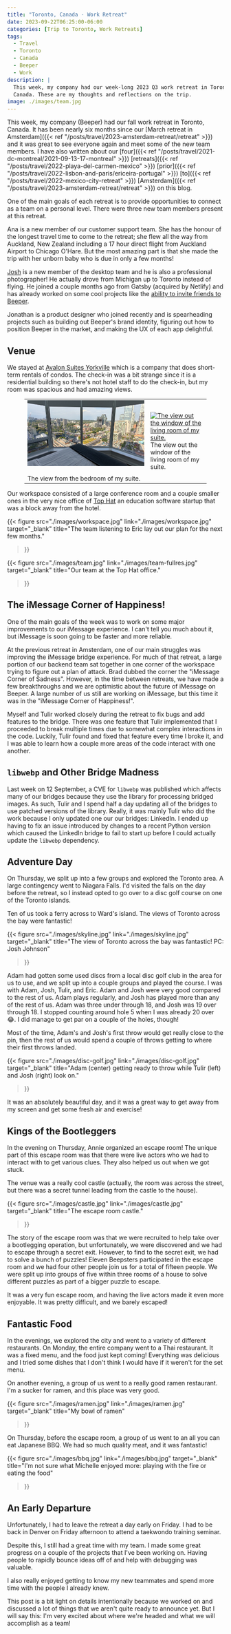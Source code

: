 ```yaml
---
title: "Toronto, Canada - Work Retreat"
date: 2023-09-22T06:25:00-06:00
categories: [Trip to Toronto, Work Retreats]
tags:
  - Travel
  - Toronto
  - Canada
  - Beeper
  - Work
description: |
  This week, my company had our week-long 2023 Q3 work retreat in Toronto,
  Canada. These are my thoughts and reflections on the trip.
image: ./images/team.jpg
---
```


This week, my company (Beeper) had our fall work retreat in Toronto, Canada. It
has been nearly six months since our
[March retreat in Amsterdam]({{< ref "/posts/travel/2023-amsterdam-retreat/retreat" >}})
and it was great to see everyone again and meet some of the new team members.
I have also written about our
[four]({{< ref "/posts/travel/2021-dc-montreal/2021-09-13-17-montreal" >}})
[retreats]({{< ref "/posts/travel/2022-playa-del-carmen-mexico" >}})
[prior]({{< ref "/posts/travel/2022-lisbon-and-paris/ericeira-portugal" >}})
[to]({{< ref "/posts/travel/2022-mexico-city-retreat" >}})
[Amsterdam]({{< ref "/posts/travel/2023-amsterdam-retreat/retreat" >}})
on this blog.

One of the main goals of each retreat is to provide opportunities to connect as
a team on a personal level. There were three new team members present at this
retreat.

Ana is a new member of our customer support team. She has the honour of the
longest travel time to come to the retreat; she flew all the way from Auckland,
New Zealand including a 17 hour direct flight from Auckland Airport to Chicago
O'Hare. But the most amazing part is that she made the trip with her unborn baby
who is due in only a few months!

[Josh](https://imjosh.in/) is a new member of the desktop team and he is also a
professional photographer! He actually drove from Michigan up to Toronto instead
of flying. He joined a couple months ago from Gatsby (acquired by Netlify) and
has already worked on some cool projects like the [ability to invite friends to
Beeper](https://blog.beeper.com/p/invite-friends-to-beeper).


Jonathan is a product designer who joined recently and is spearheading projects
such as building out Beeper's brand identity, figuring out how to position
Beeper in the market, and making the UX of each app delightful.

## Venue

We stayed at [Avalon Suites Yorkville](https://www.avalontoronto.com/) which is
a company that does short-term rentals of condos. The check-in was a bit strange
since it is a residential building so there's not hotel staff to do the
check-in, but my room was spacious and had amazing views.

<figure>
  <table class="gallery">
    <tr>
      <td>
        <a href="./images/avalon-view1.jpg" target="_blank">
          <img src="./images/avalon-view1.jpg"
            alt="The view out the window of the bedroom of my suite." />
        </a><br><br>
        The view from the bedroom of my suite.
      </td>
      <td>
        <a href="./images/avalon-view2.jpg" target="_blank">
          <img src="./images/avalon-view2.jpg"
            alt="The view out the window of the living room of my suite." />
        </a><br>
        The view out the window of the living room of my suite.
      </td>
    </tr>
  </table>
</figure>

Our workspace consisted of a large conference room and a couple smaller ones in
the very nice office of [Top Hat](https://tophat.com/) an education software
startup that was a block away from the hotel.

{{< figure
      src="./images/workspace.jpg"
      link="./images/workspace.jpg"
      target="_blank"
      title="The team listening to Eric lay out our plan for the next few months."
>}}

{{< figure
      src="./images/team.jpg"
      link="./images/team-fullres.jpg"
      target="_blank"
      title="Our team at the Top Hat office."
>}}

## The iMessage Corner of Happiness!

One of the main goals of the week was to work on some major improvements to our
iMessage experience. I can't tell you much about it, but iMessage is soon going
to be faster and more reliable.

At the previous retreat in Amsterdam, one of our main struggles was improving
the iMessage bridge experience. For much of that retreat, a large portion of our
backend team sat together in one corner of the workspace trying to figure out a
plan of attack. Brad dubbed the corner the "iMessage Corner of Sadness".
However, in the time between retreats, we have made a few breakthroughs and we
are optimistic about the future of iMessage on Beeper. A large number of us
still are working on iMessage, but this time it was in the "iMessage Corner of
Happiness!".

Myself and Tulir worked closely during the retreat to fix bugs and add features
to the bridge. There was one feature that Tulir implemented that I proceeded to
break multiple times due to somewhat complex interactions in the code. Luckily,
Tulir found and fixed that feature every time I broke it, and I was able to
learn how a couple more areas of the code interact with one another.

## `libwebp` and Other Bridge Madness

Last week on 12 September, a CVE for `libwebp` was published which affects many
of our bridges because they use the library for processing bridged images. As
such, Tulir and I spend half a day updating all of the bridges to use patched
versions of the library. Really, it was mainly Tulir who did the work because I
only updated one our our bridges: LinkedIn. I ended up having to fix an issue
introduced by changes to a recent Python version which caused the LinkedIn
bridge to fail to start up before I could actually update the `libwebp`
dependency.

## Adventure Day

On Thursday, we split up into a few groups and explored the Toronto area. A
large contingency went to Niagara Falls. I'd visited the falls on the day before
the retreat, so I instead opted to go over to a disc golf course on one of the
Toronto islands.

Ten of us took a ferry across to Ward's island. The views of Toronto across the
bay were fantastic!

{{< figure
      src="./images/skyline.jpg"
      link="./images/skyline.jpg"
      target="_blank"
      title="The view of Toronto across the bay was fantastic! PC: Josh Johnson"
>}}

Adam had gotten some used discs from a local disc golf club in the area for us
to use, and we split up into a couple groups and played the course. I was with
Adam, Josh, Tulir, and Eric. Adam and Josh were very good compared to the rest
of us. Adam plays regularly, and Josh has played more than any of the rest of
us. Adam was three under through 18, and Josh was 19 over through 18. I stopped
counting around hole 5 when I was already 20 over 😂. I did manage to get par on
a couple of the holes, though!

Most of the time, Adam's and Josh's first throw would get really close to the
pin, then the rest of us would spend a couple of throws getting to where their
first throws landed.

{{< figure
      src="./images/disc-golf.jpg"
      link="./images/disc-golf.jpg"
      target="_blank"
      title="Adam (center) getting ready to throw while Tulir (left) and Josh (right) look on."
>}}

It was an absolutely beautiful day, and it was a great way to get away from my
screen and get some fresh air and exercise!

## Kings of the Bootleggers

In the evening on Thursday, Annie organized an escape room! The unique part of
this escape room was that there were live actors who we had to interact with to
get various clues. They also helped us out when we got stuck.

The venue was a really cool castle (actually, the room was across the street,
but there was a secret tunnel leading from the castle to the house).

{{< figure
      src="./images/castle.jpg"
      link="./images/castle.jpg"
      target="_blank"
      title="The escape room castle."
>}}

The story of the escape room was that we were recruited to help take over a
bootlegging operation, but unfortunately, we were discovered and we had to
escape through a secret exit. However, to find to the secret exit, we had to
solve a bunch of puzzles! Eleven Beepsters participated in the escape room and
we had four other people join us for a total of fifteen people. We were split up
into groups of five within three rooms of a house to solve different puzzles as
part of a bigger puzzle to escape.

It was a very fun escape room, and having the live actors made it even more
enjoyable. It was pretty difficult, and we barely escaped!

## Fantastic Food

In the evenings, we explored the city and went to a variety of different
restaurants. On Monday, the entire company went to a Thai restaurant. It was a
fixed menu, and the food just kept coming! Everything was delicious and I tried
some dishes that I don't think I would have if it weren't for the set menu.

On another evening, a group of us went to a really good ramen restaurant. I'm a
sucker for ramen, and this place was very good.

{{< figure
      src="./images/ramen.jpg"
      link="./images/ramen.jpg"
      target="_blank"
      title="My bowl of ramen"
>}}

On Thursday, before the escape room, a group of us went to an all you can eat
Japanese BBQ. We had so much quality meat, and it was fantastic!

{{< figure
      src="./images/bbq.jpg"
      link="./images/bbq.jpg"
      target="_blank"
      title="I'm not sure what Michelle enjoyed more: playing with the fire or eating the food"
>}}

## An Early Departure

Unfortunately, I had to leave the retreat a day early on Friday. I had to be
back in Denver on Friday afternoon to attend a taekwondo training seminar.

Despite this, I still had a great time with my team. I made some great progress
on a couple of the projects that I've been working on. Having people to rapidly
bounce ideas off of and help with debugging was valuable.

I also really enjoyed getting to know my new teammates and spend more time with
the people I already knew.

This post is a bit light on details intentionally because we worked on and
discussed a lot of things that we aren't quite ready to announce yet. But I will
say this: I'm very excited about where we're headed and what we will accomplish
as a team!
